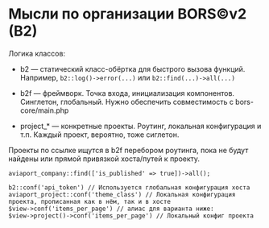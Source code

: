 Мысли по организации BORS©v2 (B2)
=================================

Логика классов:

* b2 — статический класс-обёртка для быстрого вызова функций. Например, ```b2::log()->error(...)``` или ```b2::find(...)->all(...)```

* b2f — фреймворк. Точка входа, инициализация компонентов. Синглетон, глобальный. Нужно обеспечить совместимость с bors-core/main.php

* project_* — конкретные проекты. Роутинг, локальная конфигурация и т.п. Каждый проект, вероятно, тоже сиглетон.

Проекты по ссылке ищутся в b2f перебором роутинга, пока не будут найдены
или прямой привязкой хоста/путей к проекту.


```
aviaport_company::find(['is_published' => true])->all();

b2::conf('api_token') // Используется глобальная конфигурация хоста
aviaport_project::conf('theme_class') // Локальная конфигурация проекта, прописанная как в нём, так и в хосте
$view->conf('items_per_page') // алиас для варианта ниже:
$view->project()->conf('items_per_page') // Локальный конфиг проекта

```
